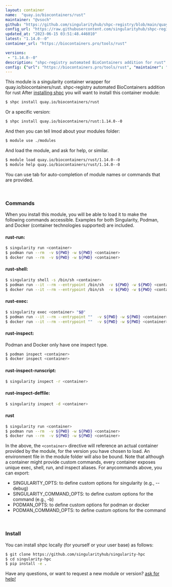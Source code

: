 ```yaml
---
layout: container
name:  "quay.io/biocontainers/rust"
maintainer: "@vsoch"
github: "https://github.com/singularityhub/shpc-registry/blob/main/quay.io/biocontainers/rust/container.yaml"
config_url: "https://raw.githubusercontent.com/singularityhub/shpc-registry/main/quay.io/biocontainers/rust/container.yaml"
updated_at: "2023-06-15 03:51:48.446010"
latest: "1.14.0--0"
container_url: "https://biocontainers.pro/tools/rust"

versions:
 - "1.14.0--0"
description: "shpc-registry automated BioContainers addition for rust"
config: {"url": "https://biocontainers.pro/tools/rust", "maintainer": "@vsoch", "description": "shpc-registry automated BioContainers addition for rust", "latest": {"1.14.0--0": "sha256:4298179a0a294c77ea2f244f3015bdd02811f61deb8441b65ca8fb88f5a09230"}, "tags": {"1.14.0--0": "sha256:4298179a0a294c77ea2f244f3015bdd02811f61deb8441b65ca8fb88f5a09230"}, "docker": "quay.io/biocontainers/rust"}
---
```


This module is a singularity container wrapper for quay.io/biocontainers/rust.
shpc-registry automated BioContainers addition for rust
After [installing shpc](#install) you will want to install this container module:


```bash
$ shpc install quay.io/biocontainers/rust
```

Or a specific version:

```bash
$ shpc install quay.io/biocontainers/rust:1.14.0--0
```

And then you can tell lmod about your modules folder:

```bash
$ module use ./modules
```

And load the module, and ask for help, or similar.

```bash
$ module load quay.io/biocontainers/rust/1.14.0--0
$ module help quay.io/biocontainers/rust/1.14.0--0
```

You can use tab for auto-completion of module names or commands that are provided.

<br>

### Commands

When you install this module, you will be able to load it to make the following commands accessible.
Examples for both Singularity, Podman, and Docker (container technologies supported) are included.

#### rust-run:

```bash
$ singularity run <container>
$ podman run --rm  -v ${PWD} -w ${PWD} <container>
$ docker run --rm  -v ${PWD} -w ${PWD} <container>
```

#### rust-shell:

```bash
$ singularity shell -s /bin/sh <container>
$ podman run --it --rm --entrypoint /bin/sh  -v ${PWD} -w ${PWD} <container>
$ docker run --it --rm --entrypoint /bin/sh  -v ${PWD} -w ${PWD} <container>
```

#### rust-exec:

```bash
$ singularity exec <container> "$@"
$ podman run --it --rm --entrypoint ""  -v ${PWD} -w ${PWD} <container> "$@"
$ docker run --it --rm --entrypoint ""  -v ${PWD} -w ${PWD} <container> "$@"
```

#### rust-inspect:

Podman and Docker only have one inspect type.

```bash
$ podman inspect <container>
$ docker inspect <container>
```

#### rust-inspect-runscript:

```bash
$ singularity inspect -r <container>
```

#### rust-inspect-deffile:

```bash
$ singularity inspect -d <container>
```



#### rust

```bash
$ singularity run <container>
$ podman run --rm  -v ${PWD} -w ${PWD} <container>
$ docker run --rm  -v ${PWD} -w ${PWD} <container>
```


In the above, the `<container>` directive will reference an actual container provided
by the module, for the version you have chosen to load. An environment file in the
module folder will also be bound. Note that although a container
might provide custom commands, every container exposes unique exec, shell, run, and
inspect aliases. For anycommands above, you can export:

 - SINGULARITY_OPTS: to define custom options for singularity (e.g., --debug)
 - SINGULARITY_COMMAND_OPTS: to define custom options for the command (e.g., -b)
 - PODMAN_OPTS: to define custom options for podman or docker
 - PODMAN_COMMAND_OPTS: to define custom options for the command

<br>

### Install

You can install shpc locally (for yourself or your user base) as follows:

```bash
$ git clone https://github.com/singularityhub/singularity-hpc
$ cd singularity-hpc
$ pip install -e .
```

Have any questions, or want to request a new module or version? [ask for help!](https://github.com/singularityhub/singularity-hpc/issues)
